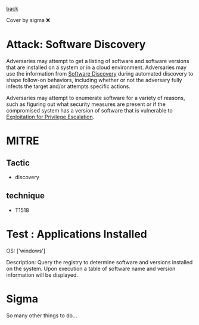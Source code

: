 [back](../index.md)

Cover by sigma :x: 

# Attack: Software Discovery

 Adversaries may attempt to get a listing of software and software versions that are installed on a system or in a cloud environment. Adversaries may use the information from [Software Discovery](https://attack.mitre.org/techniques/T1518) during automated discovery to shape follow-on behaviors, including whether or not the adversary fully infects the target and/or attempts specific actions.

Adversaries may attempt to enumerate software for a variety of reasons, such as figuring out what security measures are present or if the compromised system has a version of software that is vulnerable to [Exploitation for Privilege Escalation](https://attack.mitre.org/techniques/T1068).

# MITRE
## Tactic
  - discovery

## technique
  - T1518

# Test : Applications Installed

OS: ['windows']

Description: Query the registry to determine software and versions installed on the system. Upon execution a table of
software name and version information will be displayed.


# Sigma

 So many other things to do...